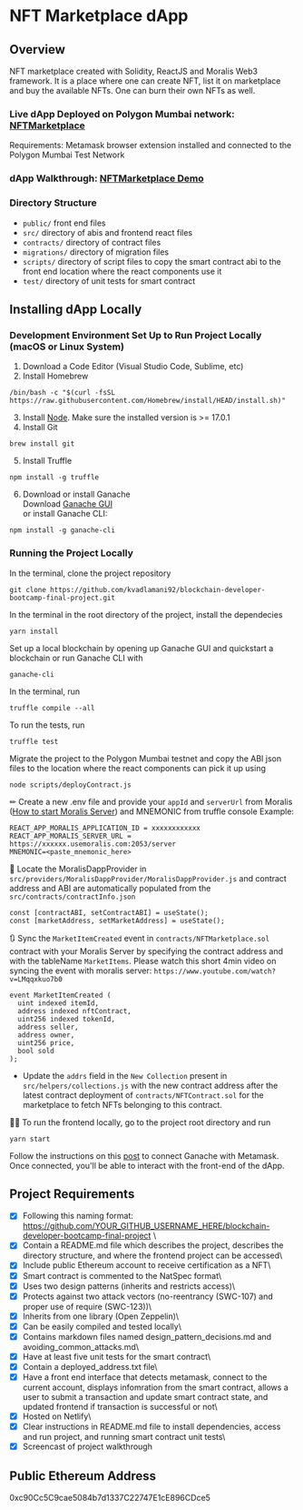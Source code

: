 # NFT Marketplace dApp

## Overview
NFT marketplace created with Solidity, ReactJS and Moralis Web3 framework. It is a place where one can create NFT, list it on marketplace and buy the available NFTs. One can burn their own NFTs as well.

### Live dApp Deployed on Polygon Mumbai network: [NFTMarketplace](https://nft-marketplace-usemoralis.netlify.app/)

Requirements: Metamask browser extension installed and connected to the Polygon Mumbai Test Network

### dApp Walkthrough: [NFTMarketplace Demo](https://www.loom.com/share/f0555e9784a748158af9a63626081106)

### Directory Structure
- `public/` front end files
- `src/` directory of abis and frontend react files
- `contracts/` directory of contract files
- `migrations/` directory of migration files
- `scripts/` directory of script files to copy the smart contract abi to the front end location where the react components use it
- `test/` directory of unit tests for smart contract
## Installing dApp Locally
### Development Environment Set Up to Run Project Locally (macOS or Linux System)
1. Download a Code Editor (Visual Studio Code, Sublime, etc)
2. Install Homebrew
```
/bin/bash -c "$(curl -fsSL https://raw.githubusercontent.com/Homebrew/install/HEAD/install.sh)"
```
3. Install [Node](https://nodejs.org/en/). Make sure the installed version is >= 17.0.1
4. Install Git
```
brew install git
```
5. Install Truffle
```
npm install -g truffle
```
6. Download or install Ganache\
Download [Ganache GUI](https://www.trufflesuite.com/ganache)\
or install Ganache CLI:
```
npm install -g ganache-cli
```

### Running the Project Locally
In the terminal, clone the project repository
```
git clone https://github.com/kvadlamani92/blockchain-developer-bootcamp-final-project.git
```

In the terminal in the root directory of the project, install the dependecies
```
yarn install
```

Set up a local blockchain by opening up Ganache GUI and quickstart a blockchain or run Ganache CLI with
```
ganache-cli 
```

In the terminal, run
```
truffle compile --all
```

To run the tests, run
```
truffle test
```

Migrate the project to the Polygon Mumbai testnet and copy the ABI json files to the location where the react components can pick it up using
```
node scripts/deployContract.js
```

✏ Create a new .env file and provide your `appId` and `serverUrl` from Moralis ([How to start Moralis Server](https://docs.moralis.io/moralis-server/getting-started/create-a-moralis-server)) and MNEMONIC from truffle console
Example:
```
REACT_APP_MORALIS_APPLICATION_ID = xxxxxxxxxxxx
REACT_APP_MORALIS_SERVER_URL = https://xxxxxx.usemoralis.com:2053/server
MNEMONIC=<paste_mnemonic_here>
```

🔎 Locate the MoralisDappProvider in `src/providers/MoralisDappProvider/MoralisDappProvider.js` and contract address and ABI are automatically populated from the `src/contracts/contractInfo.json`
```
const [contractABI, setContractABI] = useState();
const [marketAddress, setMarketAddress] = useState();
```

🔃 Sync the `MarketItemCreated` event in `contracts/NFTMarketplace.sol` contract with your Moralis Server by specifying the contract address and with the tableName `MarketItems`. Please watch this short 4min video on syncing the event with moralis server: `https://www.youtube.com/watch?v=LMqqxkuo7b0`
```
event MarketItemCreated (
  uint indexed itemId,
  address indexed nftContract,
  uint256 indexed tokenId,
  address seller,
  address owner,
  uint256 price,
  bool sold
);
```
- Update the `addrs` field in the `New Collection` present in `src/helpers/collections.js` with the new contract address after the latest contract deployment of `contracts/NFTContract.sol` for the marketplace to fetch NFTs belonging to this contract.

🚴‍♂️ To run the frontend locally, go to the project root directory and run

```
yarn start
```

Follow the instructions on this [post](https://medium.com/@kacharlabhargav21/using-ganache-with-remix-and-metamask-446fe5748ccf) to connect Ganache with Metamask. Once connected, you'll be able to interact with the front-end of the dApp.

## Project Requirements
- [x] Following this naming format: https://github.com/YOUR_GITHUB_USERNAME_HERE/blockchain-developer-bootcamp-final-project \
- [x] Contain a README.md file which describes the project, describes the directory structure, and where the frontend project can be accessed\
- [x] Include public Ethereum account to receive certification as a NFT\
- [x] Smart contract is commented to the NatSpec format\
- [x] Uses two design patterns (inherits and restricts access)\
- [x] Protects against two attack vectors (no-reentrancy (SWC-107) and proper use of require (SWC-123))\
- [x] Inherits from one library (Open Zeppelin)\
- [x] Can be easily compiled and tested locally\
- [x] Contains markdown files named design_pattern_decisions.md and avoiding_common_attacks.md\
- [x] Have at least five unit tests for the smart contract\
- [x] Contain a deployed_address.txt file\
- [x] Have a front end interface that detects metamask, connect to the current account, displays infomration from the smart contract, allows a user to submit a transaction and update smart contract state, and updated frontend if transaction is successful or not\
- [x] Hosted on Netlify\
- [x] Clear instructions in README.md file to install dependencies, access and run project, and running smart contract unit tests\
- [x] Screencast of project walkthrough

## Public Ethereum Address 
0xc90Cc5C9cae5084b7d1337C22747E1cE896CDce5